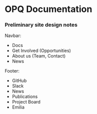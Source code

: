 # OPQ Documentation

### Preliminary site design notes

Navbar:

  * Docs
  * Get Involved (Opportunities)
  * About us (Team, Contact)
  * News
  
  
  
Footer:

  * GitHub
  * Slack
  * News
  * Publications
  * Project Board
  * Emilia
  


  